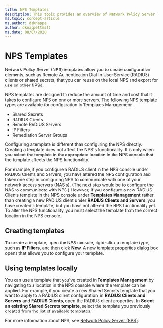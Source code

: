 ```yaml
---
title: NPS Templates
description: This topic provides an overview of Network Policy Server Templates in Windows Server 2016.
ms.topic: concept-article
ms.author: daknappe
author: dknappettmsft
ms.date: 08/07/2020
---
```


# NPS Templates

Network Policy Server \(NPS\) templates allow you to create configuration elements, such as Remote Authentication Dial-In User Service \(RADIUS\) clients or shared secrets, that you can reuse on the local NPS and export for use on other NPSs.

NPS templates are designed to reduce the amount of time and cost that it takes to configure NPS on one or more servers. The following NPS template types are available for configuration in Templates Management:

- Shared Secrets
- RADIUS Clients
- Remote RADIUS Servers
- IP Filters
- Remediation Server Groups

Configuring a template is different than configuring the NPS directly. Creating a template does not affect the NPS's functionality. It is only when you select the template in the appropriate location in the NPS console that the template affects the NPS functionality.

For example, if you configure a RADIUS client in the NPS console under RADIUS Clients and Servers, you have altered the NPS configuration and taken one step in configuring NPS to communicate with one of your network access servers \(NAS's\). \(The next step would be to configure the NAS to communicate with NPS.\) However, if you configure a new RADIUS Clients template in the NPS console under **Templates Management** rather than creating a new RADIUS client under **RADIUS Clients and Servers**, you have created a template, but you have not altered the NPS functionality yet. To alter the NPS functionality, you must select the template from the correct location in the NPS console.

## Creating templates

To create a template, open the NPS console, right-click a template type, such as **IP Filters**, and then click **New**. A new template properties dialog box opens that allows you to configure your template.

## Using templates locally

You can use a template that you've created in **Templates Management** by navigating to a location in the NPS console where the template can be applied. For example, if you create a new Shared Secrets template that you want to apply to a RADIUS client configuration, in **RADIUS Clients and Servers** and **RADIUS Clients**, open the RADIUS client properties. In **Select an existing Shared Secrets template**, select the template you previously created from the list of available templates.

For more information about NPS, see [Network Policy Server (NPS)](nps-top.md).

